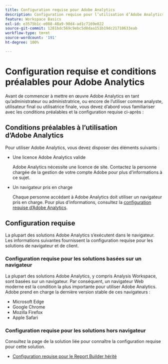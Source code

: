 ```yaml
---
title: Configuration requise pour Adobe Analytics
description: Configuration requise pour l’utilisation d’Adobe Analytics.
feature: Workspace Basics
exl-id: e3575b1c-e088-48a9-90d4-ad1c7169e022
source-git-commit: 1281bdc569c9ebc5d8daa151b19dc21710633eab
workflow-type: tm+mt
source-wordcount: '191'
ht-degree: 100%

---
```


# Configuration requise et conditions préalables pour Adobe Analytics

Avant de commencer à mettre en œuvre Adobe Analytics en tant qu’administrateur ou administratrice, ou encore de l’utiliser comme analyste, utilisateur final ou utilisatrice finale, vous devez d’abord vous familiariser avec les conditions préalables et la configuration requise ci-après :

## Conditions préalables à l’utilisation d’Adobe Analytics

Pour utiliser Adobe Analytics, vous devez disposer des éléments suivants :

* Une licence Adobe Analytics valide

  Adobe Analytics nécessite une licence de site. Contactez la personne chargée de la gestion de votre compte Adobe pour plus d’informations à ce sujet.

* Un navigateur pris en charge

  Chaque personne accédant à Adobe Analytics doit utiliser un navigateur pris en charge. Pour plus d’informations, consultez la [configuration requise d’Adobe Analytics](https://experienceleague.adobe.com/docs/analytics/analyze/admin-overview/sys-reqs.html?lang=fr).

## Configuration requise

La plupart des solutions Adobe Analytics s’exécutent dans le navigateur. Les informations suivantes fournissent la configuration requise pour les solutions de navigateur et de client.

### Configuration requise pour les solutions basées sur un navigateur

La plupart des solutions Adobe Analytics, y compris Analysis Workspace, sont basées sur un navigateur. Par conséquent, un navigateur Web moderne est la condition la plus importante pour utiliser Adobe Analytics. Adobe prend en charge la dernière version stable de ces navigateurs :

* Microsoft Edge
* Google Chrome
* Mozilla Firefox
* Apple Safari

### Configuration requise pour les solutions hors navigateur

Consultez la page de la solution liée pour connaître la configuration requise pour cette solution.

* [Configuration requise pour le Report Builder hérité](/help/analyze/legacy-report-builder/setup/system-requirements.md)

